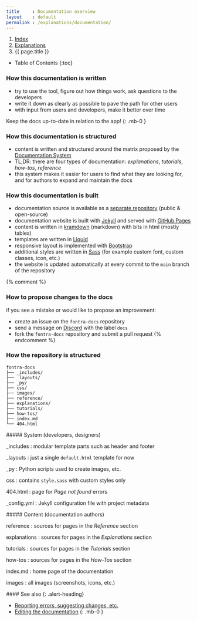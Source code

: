 ```yaml
---
title     : Documentation overview
layout    : default
permalink : /explanations/documentation/
---
```


<nav aria-label="breadcrumb">
  <ol class="breadcrumb small">
    <li class="breadcrumb-item"><a href="{{ site.url }}">Index</a></li>
    <li class="breadcrumb-item"><a href="../../explanations">Explanations</a></li>
    <li class="breadcrumb-item active" aria-current="page">{{ page.title }}</li>
  </ol>
</nav>

* Table of Contents
{:toc}

### How this documentation is written

- try to use the tool, figure out how things work, ask questions to the developers
- write it down as clearly as possible to pave the path for other users
- with input from users and developers, make it better over time

<div class="alert alert-warning" role="alert" markdown='1'>
<i class="bi bi-exclamation-circle me-1"></i> Keep the docs up-to-date in relation to the app!
{: .mb-0 }
</div>

### How this documentation is structured

- content is written and structured around the matrix proposed by the [Documentation System]
- TL;DR: there are four types of documentation: *explanations*, *tutorials*, *how-tos*, *reference*
- this system makes it easier for users to find what they are looking for, and for authors to expand and maintain the docs

[Documentation System]: http://documentation.divio.com/

### How this documentation is built

- documentation source is available as a [separate repository][fontra-docs] (public & open-source)
- documentation website is built with [Jekyll] and served with [GitHub Pages]
- content is written in [kramdown] \(markdown) with bits in html (mostly tables)
- templates are written in [Liquid]
- responsive layout is implemented with [Bootstrap]
- additional styles are written in [Sass] (for example custom font, custom classes, icon, etc.)
- the website is updated automatically at every commit to the `main` branch of the repository

[fontra-docs]: http://github.com/gferreira/fontra-docs
[Jekyll]: http://jekyllrb.com/
[GitHub Pages]: http://pages.github.com/
[kramdown]: http://kramdown.gettalong.org/index.html
[Liquid]: http://shopify.github.io/liquid/
[Bootstrap]: http://getbootstrap.com/
[Sass]: http://sass-lang.com/

{% comment %}
### How to propose changes to the docs

if you see a mistake or would like to propose an improvement:

- create an issue on the `fontra-docs` repository
- send a message on [Discord](#) with the label `docs`
- fork the `fontra-docs` repository and submit a pull request
{% endcomment %}

### How the repository is structured

```
fontra-docs
├── _includes/
├── _layouts/
├── _py/
├── css/
├── images/
├── reference/
├── explanations/
├── tutorials/
├── how-tos/
├── index.md
└── 404.html
```

<div class='row'>
<div class='col-md' markdown='1'>
##### System (developers, designers)

\_includes
: modular template parts such as header and footer

\_layouts
: just a single `default.html` template for now

\_py
: Python scripts used to create images, etc.

css
: contains `style.sass` with custom styles only

404.html
: page for *Page not found* errors

\_config.yml
: Jekyll configuration file with project metadata
</div>
<div class='col-md' markdown='1'>
##### Content (documentation authors)

reference
: sources for pages in the *Reference* section

explanations
: sources for pages in the *Explanations* section

tutorials
: sources for pages in the *Tutorials* section

how-tos
: sources for pages in the *How-Tos* section

index.md
: home page of the documentation

images
: all images (screenshots, icons, etc.)
</div>
</div>


<div class="alert alert-primary mt-3" role="alert" markdown='1'>
#### See also
{: .alert-heading}

- [Reporting errors, suggesting changes, etc.](#)
- [Editing the documentation](#)
{: .mb-0 }
</div>